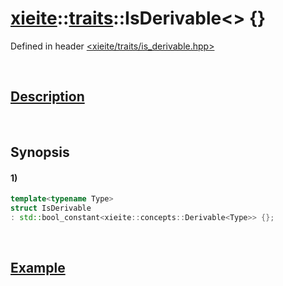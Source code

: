 # [xieite](../../xieite.md)\:\:[traits](../../traits.md)\:\:IsDerivable\<\> \{\}
Defined in header [<xieite/traits/is_derivable.hpp>](../../../include/xieite/traits/is_derivable.hpp)

&nbsp;

## [Description](../concepts/derivable.md#Description)

&nbsp;

## Synopsis
#### 1)
```cpp
template<typename Type>
struct IsDerivable
: std::bool_constant<xieite::concepts::Derivable<Type>> {};
```

&nbsp;

## [Example](../concepts/derivable.md#Example)
